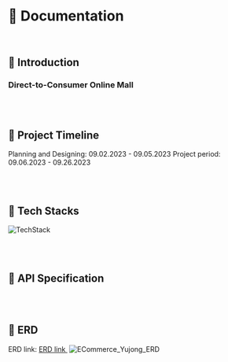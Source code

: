 # 📝 Documentation

<br>

## 📌 Introduction

### Direct-to-Consumer Online Mall

</br>

<br>

## 📌 Project Timeline

Planning and Designing: 09.02.2023 - 09.05.2023
Project period: 09.06.2023 - 09.26.2023

</br>

<br>

## 📌 Tech Stacks

![TechStack](https://github.com/cracker321/ECommerce_Yujong/assets/98802354/6fc2e5c8-e74a-4048-aade-f8e6e4384475)

</br>

<br>

## 📌 API Specification

</br>

<br>

## 📌 ERD

ERD link: <a href =  "https://dbdiagram.io/d/65115beeffbf5169f06f100c" target="_blank">ERD link </a>
![ECommerce_Yujong_ERD](https://github.com/cracker321/ECommerce_Yujong/assets/98802354/90f81ff7-bfa1-4e54-bf84-1314b27c3f0d)

</br>
